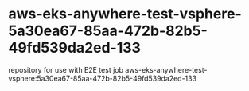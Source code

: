 # aws-eks-anywhere-test-vsphere-5a30ea67-85aa-472b-82b5-49fd539da2ed-133
repository for use with E2E test job aws-eks-anywhere-test-vsphere:5a30ea67-85aa-472b-82b5-49fd539da2ed-133
